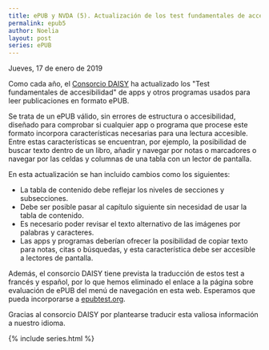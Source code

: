 ```yaml
---
title: ePUB y NVDA (5). Actualización de los test fundamentales de accesibilidad 2019
permalink: epub5
author: Noelia
layout: post
series: ePUB
---
```


<footer>Jueves, 17 de enero de 2019</footer>

Como cada año, el [Consorcio DAISY](http://www.daisy.org/) ha actualizado los "Test fundamentales de accesibilidad" de apps y otros programas usados para leer publicaciones en formato ePUB.

Se trata de un ePUB válido, sin errores de estructura o accesibilidad, diseñado para comprobar si cualquier app o programa que procese este formato incorpora características necesarias para una lectura accesible. Entre estas características se encuentran, por ejemplo, la posibilidad de buscar texto dentro de un libro, añadir y navegar por notas o marcadores o navegar por las celdas y columnas de una tabla con un lector de pantalla.

En esta actualización se han incluido cambios como los siguientes:

- La tabla de contenido debe reflejar los niveles de secciones y subsecciones.
- Debe ser posible pasar al capítulo siguiente sin necesidad de usar la tabla de contenido.
- Es necesario poder revisar el texto alternativo de las imágenes por palabras y caracteres.
- Las apps y programas deberían ofrecer la posibilidad de copiar texto para notas, citas o búsquedas, y esta característica debe ser accesible a lectores de pantalla.

Además, el consorcio DAISY tiene prevista la traducción de estos test a francés y español, por lo que hemos eliminado el enlace a la página sobre evaluación de ePUB del menú de navegación en esta web. Esperamos que pueda incorporarse a [epubtest.org](http://epubtest.org/).

Gracias al consorcio DAISY por plantearse traducir esta valiosa información a nuestro idioma.

{% include series.html %}